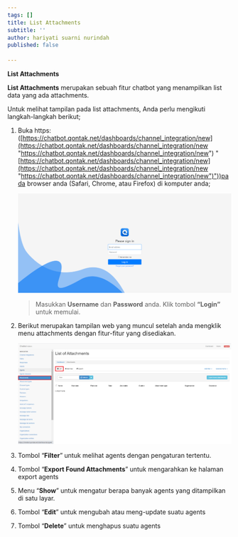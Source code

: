 ```yaml
---
tags: []
title: List Attachments
subtitle: ''
author: hariyati suarni nurindah
published: false

---
```

**List Attachments**

**List Attachments** merupakan sebuah fitur chatbot yang menampilkan list data yang ada attachments.

Untuk melihat tampilan pada list attachments, Anda perlu mengikuti langkah-langkah berikut;

1. Buka https: ([https://chatbot.qontak.net/dashboards/channel_integration/new](https://chatbot.qontak.net/dashboards/channel_integration/new "https://chatbot.qontak.net/dashboards/channel_integration/new") "[https://chatbot.qontak.net/dashboards/channel_integration/new](https://chatbot.qontak.net/dashboards/channel_integration/new "https://chatbot.qontak.net/dashboards/channel_integration/new")"))pada browser anda (Safari, Chrome, atau Firefox) di komputer anda;

   ![](/uploads/channell.PNG)

   > Masukkan **Username** dan **Password** anda. Klik tombol **“Login”** untuk memulai.
2. Berikut merupakan tampilan web yang muncul setelah anda mengklik menu attachments dengan fitur-fitur yang disediakan.

   ![](/uploads/attachments1.PNG)
3. Tombol “**Filter**” untuk melihat agents dengan pengaturan tertentu.
4. Tombol “**Export Found Attachments**” untuk mengarahkan ke halaman export agents
5. Menu “**Show**” untuk mengatur berapa banyak agents yang ditampilkan di satu layar.
6. Tombol “**Edit**” untuk mengubah atau meng-update suatu agents
7. Tombol “**Delete**” untuk menghapus suatu agents